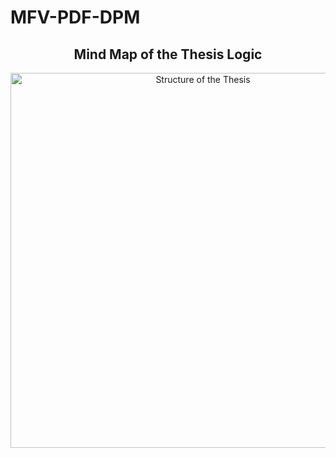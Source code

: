 # MFV-PDF-DPM
<h2 align="center">Mind Map of the Thesis Logic</h2>

<p align="center">
  <img src="images/Structure of the thesis.png" alt="Structure of the Thesis" width="600">
</p>
